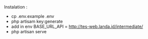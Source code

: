 Instalation :

- cp .env.example .env 
- php artisam key:generate 
- add  in env BASE_URL_API = http://tes-web.landa.id/intermediate/
- php artisan serve

